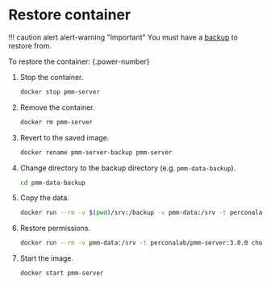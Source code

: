 # Restore container

!!! caution alert alert-warning "Important"
    You must have a [backup](backup_container.md) to restore from.

To restore the container:
{.power-number}

1. Stop the container.

    ```sh
    docker stop pmm-server
    ```

2. Remove the container.

    ```sh
    docker rm pmm-server
    ```

3. Revert to the saved image.

    ```sh
    docker rename pmm-server-backup pmm-server
    ```

4. Change directory to the backup directory (e.g. `pmm-data-backup`).

    ```sh
    cd pmm-data-backup
    ```

5. Copy the data.

    ```sh
    docker run --rm -v $(pwd)/srv:/backup -v pmm-data:/srv -t perconalab/pmm-server:3.0.0 cp -r /backup/* /srv
    ```

6. Restore permissions.

    ```sh
    docker run --rm -v pmm-data:/srv -t perconalab/pmm-server:3.0.0 chown -R pmm:pmm /srv
    ```

7. Start the image.

    ```sh
    docker start pmm-server
    ```

